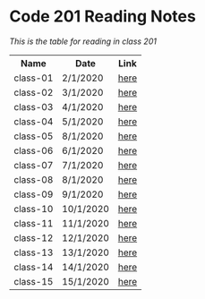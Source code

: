 # Code 201 Reading Notes

*This is the table for reading in class 201*

<table>
  <tr>
    <th>Name</th>
    <th>Date</th>
    <th>Link</th>
  </tr>
  <tr>
    <td>class-01</td>
    <td>2/1/2020</td>
    <td><a href="https://sarahoth.github.io/reading-notes201/class-01">here</a></td>
  </tr>
  <tr>
    <td>class-02</td>
    <td>3/1/2020</td>
    <td><a href="https://sarahoth.github.io/reading-notes201/class-02" >here</a></td>
    
  </tr>
  <tr>
    <td>class-03</td>
    <td>4/1/2020</td>
    <td><a href="https://sarahoth.github.io/reading-notes201/class-03">here</a></td>
  </tr>
  <tr>
    <td>class-04</td>
    <td>5/1/2020</td>
    <td><a href="https://sarahoth.github.io/reading-notes201/class-04">here</a></td>
  </tr>
  <tr>
    <td>class-05</td>
    <td>8/1/2020</td>
    <td><a href="https://sarahoth.github.io/reading-notes201/class-05">here</a></td>
  </tr>
   <tr>
    <td>class-06</td>
    <td>6/1/2020</td>
    <td><a href="">here</a></td>
  </tr>
  <tr>
    <td>class-07</td>
    <td>7/1/2020</td>
    <td><a href="">here</a></td>
  </tr>
    <tr>
    <td>class-08</td>
    <td>8/1/2020</td>
    <td><a href="">here</a></td>
  </tr>

   <tr>
    <td>class-09</td>
    <td>9/1/2020</td>
    <td><a href="">here</a></td>
  </tr>

  <tr>
    <td>class-10</td>
    <td>10/1/2020</td>
    <td><a href="">here</a></td>
  </tr>

  <tr>
    <td>class-11</td>
    <td>11/1/2020</td>
    <td><a href="">here</a></td>
  </tr>

  <tr>
    <td>class-12</td>
    <td>12/1/2020</td>
    <td><a href="">here</a></td>
  </tr>

  <tr>
    <td>class-13</td>
    <td>13/1/2020</td>
    <td><a href="">here</a></td>
  </tr>

  <tr>
    <td>class-14</td>
    <td>14/1/2020</td>
    <td><a href="">here</a></td>
  </tr>

  <tr>
    <td>class-15</td>
    <td>15/1/2020</td>
    <td><a href="">here</a></td>
  </tr>
  </tr>
</table>
